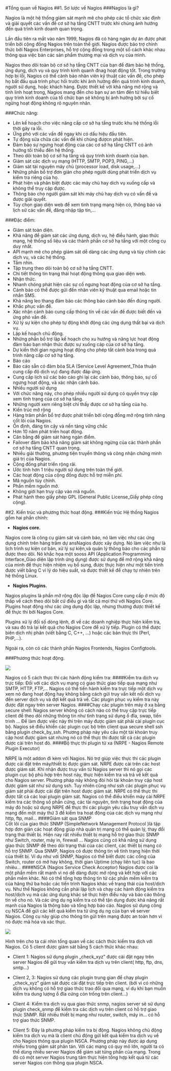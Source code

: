 #Tổng quan về Nagios##1. Sơ lược về Nagios###Nagios là gì?Nagios là một hệ thống giám sát mạnh mẽ cho phép các tổ chức xác định và giải quyết các vấn đề cơ sở hạ tầng CNTT trước khi chúng ảnh hướng đến quá trình kinh doanh quan trọng.Lần đầu tiên ra mắt vào năm 1999, Nagios đã có hàng ngàn dự án được phát triển bởi cộng đồng Nagios trên toàn thế giới. Nagios được bảo trợ chính thức bởi Nagios Enterprises, hỗ trợ cộng đồng trong một số cách khác nhau thông qua việc bán các sản phẩm thương mại và dịch vụ của mình.Nagios theo dõi toàn bộ cơ sở hạ tầng CNTT của bạn để đảm bảo hệ thống, ứng dụng, dich vụ và quy trình kinh quanh đnag hoạt động tốt. Trong trường hợp bị lỗi, Nagios có thể cảnh báo nhân viên kỹ thuật các vấn đề, cho phép họ bắt đầu quá trình phục hồi trước khi ảnh hưởng đến quá trình kinh doanh, người sử dụng, hoặc khách hàng.Được thiết kế với khả năng mở rộng và tính linh hoạt trong, Nagios mang đến cho bạn sự an tâm đến từ hiểu biết quy trình kinh doanh của tổ chức bạn sẽ không bị ảnh hưởng bởi sự cố ngừng hoạt động không rõ nguyên nhân.###Chức năng:- Lên kế hoạch cho việc nâng cấp cơ sở hạ tầng trước khu hệ thống lỗi thời gây ra lỗi.- Ứng phó với các vấn đề ngay khi có dấu hiệu đầu tiên.- Tự động sửa chữa các vấn đề khi chúng đượcn phát hiện.- Đảm bảo sự ngưng hoạt động của các cơ sở hạ tầng CNTT có ảnh hưởng tối thiểu đến hệ thống.- Theo dõi toàn bộ cơ sở hạ tầng và quy trình kinh doanh của bạn.- Giám sát các dịch vụ mạng (HTTP, SMTP, POP3, PING,…)- Giám sát tài nguyên máy chủ (processor load, disk usage,…)- Những phần bổ trợ đơn giản cho phép người dùng phát triển dịch vụ kiểm tra riêng của họ.- Phát hiện và phân biệt được các máy chủ hay dich vụ xuống cấp và không thể truy cập được.- Thông báo cho người giám sát khi máy chủ hay dịch vụ có vấn đề và được giải quyết.- Tùy chọn giao diện web để xem tình trạng mạng hiện có, thông báo và lịch sử các vấn đề, đăng nhập tập tin,…###Đặc điểm:- Giám sát toàn diện. -  Khả năng để giám sát các ứng dụng, dịch vụ, hệ điều hành, giao thức mạng, hệ thống số liệu và các thành phần cơ sở hạ tầng với một công cụ duy nhất. - API mạnh mẽ cho phép giám sát dễ dàng các ứng dụng và tùy chỉnh các dịch vụ, và các hệ thống.- Tầm nhìn. - Tập trung theo dõi toàn bộ cơ sở hạ tầng CNTT. - Chi tiết thông tin trạng thái hoạt động thông qua giao diện web.- Nhận thức. - Nhanh chóng phát hiện các sự cố ngưng hoạt động của cơ sở hạ tầng. - Cảnh báo có thể được gửi đến nhân viên kỹ thuật qua email hoặc tin nhắn SMS. - Khả năng leo thang đảm bảo các thông báo cảnh báo đến đúng người.- Khắc phục vấn đề. - Xác nhận cảnh báo cung cấp thông tin về các vấn đề được biết đến và ứng phó vấn đề. - Xử lý sự kiện cho phép tự động khởi động các ứng dụng thất bại và dịch vụ.- Lập kế hoạch chủ động. - Những phần bổ trợ lập kế hoạch cho xu hướng và năng lực hoạt động đảm bảo bạn nhận thức được sự xuống cáp của cơ sở hạ tầng. - Dự kiến thời gian ngưng hoạt động cho phép tắt cảnh bóa trong quá trình nâng cấp cơ sở hạ tầng.- Báo cáo - Báo cáo sẵn có đảm bỏa SLA (Service Level Agreement_Thỏa thuận cung cấp độ dịch vụ) đang được đáp ứng. - Cung cấp lịch sử các báo cáo ghi lại các cảnh báo, thông báo, sự cố ngưng hoạt động, và xác nhận cảnh báo.- Nhiều người sử dụng - Với chức năng này, cho phép nhiều người sử dụng có quyền truy cập xem tình trạng của cơ sở hạ tầng. - Những người xem riêng biệt chỉ thấy được cơ sở hạ tầng của họ.- Kiến trúc mở rộng - Hàng trăm phần bổ trợ được phát triển bởi cộng đồng mở rộng tính năng cốt lõi của Nagios. - Ổn định, đáng tin cậy và nền tảng vững chắc - Hơn 10 năm phát triển hoạt động. - Cân bằng để giám sát hàng ngàn điểm. - Failover đảm bảo khả năng giám sát không ngừng của các thành phần cơ sở hạ tầng CNTT quan trọng. - Nhiều giải thưởng, phương tiện truyền thông và công nhận chứng minh giá trị của Nagios.- Cộng đồng phát triển rộng rãi. - Ước tính hơn 1 triệu người sử dụng trên toàn thế giới. - Các hoạt động của cộng đồng được hỗ trợ miễn phí.- Mã nguồn tùy chỉnh. - Phần mềm nguồn mở. - Không giới hạn truy cập vào mã nguồn. - Phát hành theo giấy phép GPL (General Public License_Giấy phép công cộng).##2. Kiến trúc và phương thức hoạt động.###Kiến trúc Hệ thống Nagios gồm hai phần chính:- **Nagios core.**Nagios core là công cụ giám sát và cảnh báo, nó làm việc như các ứng dụng chính trên hàng trăm dự ansNagios được xây dựng. Nó làm việc như là lịch trình sự kiện cơ bản, xử lý sự kiện,và quản lý thông báo cho các phần tử được theo dõi. Nó khắc họa một sooss API (Application Programming Interface_Giao diện lập trình ứng dụng) được sử dụng để mở rộng khả năng của mình để thực hiện nhiệm vụ bổ sung, được thực hiện như một tiến trình được viết bằng C vì lý do hiệu suất, và được thiết kế để chạy tự nhiên trên hệ thống Linux.- **Nagios Plugins.**Nagios plugins là phần mở rộng độc lập để Nagios Core cung cấp ở mức độ thấp về cách theo dõi bất cứ điều gì và tất cả mọi thứ với Nagios Core. Plugins hoạt động như các ứng dụng độc lập, nhưng thương được thiết kế để thực thi bởi Nagios Core.Plugins xử lý đối số dòng lệnh, đi về các doanh nghiệp thực hiện kiểm tra, và sau đó trả lại kết quả cho Nagios Core để xử lý tiếp. Plugin có thể được biên dịch nhị phân (viết bằng C, C++, …) hoặc các bản thực thi (Perl, PHP,…).Ngoài ra, còn có các thành phần Nagios Frontends, Nagios Configtools.###Phương thức hoạt động.<img src="http://3.bp.blogspot.com/-fS8xNLDPGCY/VqJQXmeKtHI/AAAAAAAAB5Q/YZiiaAPTESY/s1600/image009.png">Nagios có 5 cách thực thi các hành động kiểm tra:####Kiểm tra dịch vụ trực tiếp: Đối với các dịch vụ mạng có giao thức giao tiếp qua mạng như SMTP, HTTP, FTP,… Nagios có thể tiến hành kiểm tra trực tiếp một dịch vụ xem nó đang hoạt động hay không bằng cách gửi truy vấn kết nối dịch vụ đến server dịch vụ và đợi kết quả trả về. Các plugin phục vụ kiểm tra này được đặt ngay trên server Nagios.####Chạy các plugin trên máy ở xa bằng secure shell: Nagios server không có cách nào có thể truy cập trực tiếp client để theo dõi những thông tin như tình trạng sử dụng ổ đĩa, swap, tiến trình … Để làm được việc này thì trên máy được giám sát phải cài plugin cục bộ. Nagios sẽ điểu khiển các plugin cục bộ trên client qua secure shell ssh bằng plugin check_by_ssh. Phương pháp này yêu cầu một tài khoản truy cập host được giám sát nhưng nó có thể thực thi được tất cả các plugin được cài trên host đó.####Bộ thực thi plugin từ xa (NRPE - Nagios Remote Plugin Executor)NRPE là một addon đi kèm với Nagios. Nó trợ giúp việc thực thi các plugin được cài đặt trên máy/thiết bị được giám sát. NRPE được cài trên các host được giám sát. Khi nhận được truy vấn từ Nagios server thì nó gọi các plugin cục bộ phù hợp trên host này, thực hiện kiểm tra và trả về kết quả cho Nagios server. Phương pháp này không đòi hỏi tài khoản truy cập host được giám sát như sử dụng ssh. Tuy nhiên cũng như ssh các plugin phục vụ giám sát phải được cài đặt trên host được giám sát. NRPE có thể thực thi được tất cả các loại plugin giám sát. Nagios có thể điều khiển máy cài NRPE kiểm tra các thông số phần cứng, các tài nguyên, tình trạng hoạt động của máy đó hoặc sử dụng NRPE để thực thi các plugin yêu cầu truy vấn dịch vụ mạng đến một máy thứ 3 để kiểm tra hoạt động của các dịch vụ mạng như http, ftp, mail…####Giám sát qua SNMP  Cốt lõi của giao thức SNMP (SimpleNetwork Management Protocol )là tập hợp đơn giản các hoạt động giúp nhà quản trị mạng có thể quản lý, thay đổi trạng thái thiết bị. Hiện nay rất nhiều thiết bị mạng hỗ trợ giao thức SNMP như Switch, router, máy in, firewall ... Nagios cũng có khả năng sử dụng giao thức SNMP để theo dõi trạng thái của các client, các thiết bị mạng có hỗ trợ SNMP. Qua SNMP, Nagios có được thông tin về tình trạng hiện thời của thiết bị. Ví dụ như với SNMP, Nagios có thể biết được các cổng của Switch, router có mở hay không, thời gian Uptime (chạy liên tục) là bao nhiêu…####NSCA (Nagios Service Check Acceptor)Nagios được coi là một phần mềm rất mạnh vì nó dễ dàng được mở rộng và kết hợp với các phần mềm khác. Nó có thể tổng hợp thông tin từ các phần mềm kiểm tra của hãng thứ ba hoặc các tiến trình Nagios khác về trạng thái của host/dịch vụ. Như thế Nagios không cần phải lập lịch và chạy các hành động kiểm tra host/dịch vụ mà các ứng dụng khác sẽ thực hiện điểu này và báo cáo thông tin về cho nó. Và các ứng dụ ng kiểm tra có thể tận dụng được khả năng rất mạnh của Nagios là thông báo và tổng hợp báo cáo. Nagios sử dụng công cụ NSCA để gửi các kết quả kiểm tra từ ứng dụ ng của bạn về server Nagios. Công cụ này giúp cho thông tin gửi trên mạng được an toàn hơn vì nó được mã hóa và xác thực.<img src="http://1.bp.blogspot.com/-TjGtfnRdFzY/VqJQX465Z3I/AAAAAAAAB5g/c5mUi4uA3z0/s1600/image011.png">Hình trên cho ta cái nhìn tổng quan về các cách thức kiểm tra dịch với Nagios. Có 5 client được giám sát bằng 5 cách thức khác nhau:- Client 1: Nagios sử dụng plugin „check_xyz‟ được cài đặt ngay trên server Nagios để gửi truy vấn kiểm tra dịch vụ trên client( http, ftp, dns, smtp…)- Client 2, 3: Nagios sử dụng các plugin trung gian để chạy plugin „check_xyz‟ giám sát được cài đặt trực tiếp trên client. (bởi vì có những dịch vụ không có hỗ trợ giao thức trao đổi qua mạng, ví dụ khi bạn muốn kiểm tra dung lượng ổ đĩa cứng còn trống trên client…)- Client 4: Kiểm tra dịch vụ qua giao thức snmp, nagios server sẽ sử dụng plugin check_snmp để kiểm tra các dịch vụ trên client có hỗ trợ giao thức SNMP. Rất nhiều thiết bị mạng như router, switch, máy in… có hỗ trợ giao thức SNMP.- Client 5: Đây là phương pháp kiểm tra bị động. Nagios không chủ động kiểm tra dịch vụ mà là client chủ động gửi kết quả kiểm tra dịch vụ về cho Nagios thông qua plugin NSCA. Phương pháp này được áp dụng nhiều trong giám sát phân tán. Với các mạng có quy mô lớn, người ta có thể dùng nhiều server Nagios để giám sát từng phần của mạng. Trong đó có một server Nagios trung tâm thực hiện tổng hợp kết quả từ các server Nagios con thông qua plugin NSCA.